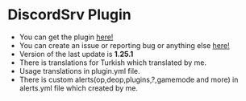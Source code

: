 # DiscordSrv Plugin

- You can get the plugin <a href="https://www.spigotmc.org/resources/discordsrv.18494/">here!</a>
- You can create an issue or reporting bug or anything else <a href="https://github.com/DiscordSRV/DiscordSRV">here!</a>
- Version of the last update is <b>1.25.1</b>
- There is translations for Turkish which translated by me.
- Usage translations in plugin.yml file.
- There is custom alerts(op,deop,plugins,?,gamemode and more) in alerts.yml file which created by me.
